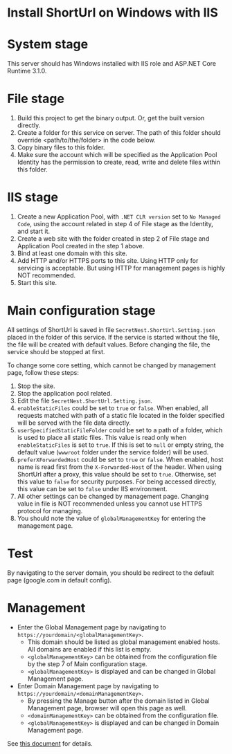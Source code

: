 # Install ShortUrl on Windows with IIS

# System stage
This server should has Windows installed with IIS role and ASP.NET Core Runtime 3.1.0.

# File stage
1. Build this project to get the binary output. Or, get the built version directly.
2. Create a folder for this service on server. The path of this folder should override <path/to/the/folder> in the code below.
3. Copy binary files to this folder.
4. Make sure the account which will be specified as the Application Pool Identity has the permission to create, read, write and delete files within this folder.

# IIS stage
1. Create a new Application Pool, with ```.NET CLR version``` set to ```No Managed Code```, using the account related in step 4 of File stage as the Identity, and start it.
2. Create a web site with the folder created in step 2 of File stage and Application Pool created in the step 1 above.
3. Bind at least one domain with this site.
4. Add HTTP and/or HTTPS ports to this site. Using HTTP only for servicing is acceptable. But using HTTP for management pages is highly NOT recommended.
5. Start this site.

# Main configuration stage
All settings of ShortUrl is saved in file ```SecretNest.ShortUrl.Setting.json``` placed in the folder of this service. If the service is started without the file, the file will be created with default values. Before changing the file, the service should be stopped at first.

To change some core setting, which cannot be changed by management page, follow these steps:

1. Stop the site.
2. Stop the application pool related.
3. Edit the file ```SecretNest.ShortUrl.Setting.json```.
4. ```enableStaticFiles``` could be set to ```true``` or ```false```. When enabled, all requests matched with path of a static file located in the folder specified will be served with the file data directly.
5. ```userSpecifiedStaticFileFolder``` could be set to a path of a folder, which is used to place all static files. This value is read only when ```enableStaticFiles``` is set to ```true```. If this is set to ```null``` or empty string, the default value (```wwwroot``` folder under the service folder) will be used.
6. ```preferXForwardedHost``` could be set to ```true``` or ```false```. When enabled, host name is read first from the ```X-Forwarded-Host``` of the header. When using ShortUrl after a proxy, this value should be set to ```true```. Otherwise, set this value to ```false``` for security purposes. For being accessed directly, this value can be set to ```false``` under IIS environment.
7. All other settings can be changed by management page. Changing value in file is NOT recommended unless you cannot use HTTPS protocol for managing.
8. You should note the value of ```globalManagementKey``` for entering the management page.

# Test
By navigating to the server domain, you should be redirect to the default page (google.com in default config).

# Management
* Enter the Global Management page by navigating to ```https://yourdomain/<globalManagementKey>```. 
  - This domain should be listed as global management enabled hosts. All domains are enabled if this list is empty.
  - ```<globalManagementKey>``` can be obtained from the configuration file by the step 7 of Main configuration stage.
  - ```<globalManagementKey>``` is displayed and can be changed in Global Management page.
* Enter Domain Management page by navigating to ```https://yourdomain/<domainManagementKey>```.
  - By pressing the Manage button after the domain listed in Global Management page, browser will open this page as well.
  - ```<domainManagementKey>``` can be obtained from the configuration file.
  - ```<globalManagementKey>``` is displayed and can be changed in Domain Management page.

See [this document](../../management) for details.
